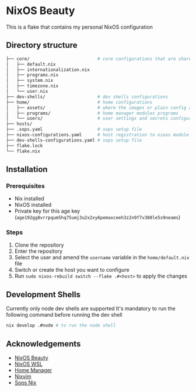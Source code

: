 # NixOS Beauty

This is a flake that contains my personal NixOS configuration

## Directory structure

```bash
├── core/                          # core configurations that are shared between hosts
│   ├── default.nix
│   ├── internationalization.nix
│   ├── programs.nix
│   ├── system.nix
│   ├── timezone.nix
│   └── user.nix
├── dev-shells/                    # dev shells configurations
├── home/                          # home configurations
│   ├── assets/                    # where the images or plain config are stored
│   ├── programs/                  # home manager modules programs
│   └── users/                     # user settings and secrets configurations
├── hosts/
├── .sops.yaml                     # sops setup file
├── nixos-configurations.yaml      # host registration to nixos module
├── dev-shells-configurations.yaml # sops setup file
├── flake.lock
└── flake.nix
```

## Installation

### Prerequisites

- Nix installed
- NixOS installed
- Private key for this age key (`age192gg8vrrpqum5hq75umj3u2x2xy6pemaxceeh3z2n9f7v308le5s9neams`)

### Steps

1. Clone the repository
2. Enter the repository
3. Select the user and amend the `username` variable in the `home/default.nix` file
4. Switch or create the host you want to configure
5. Run `sudo nixos-rebuild switch --flake .#<host>` to apply the changes

## Development Shells

Currently only node dev shells are supported
It's mandatory to run the following command before running the dev shell

```bash
nix develop .#node # to run the node shell
```

## Acknowledgements

- [NixOS Beauty](https://github.com/dimasbagus/nixos-beauty)
- [NixOS WSL](https://github.com/nix-community/NixOS-WSL)
- [Home Manager](https://github.com/nix-community/home-manager)
- [Nixvim](https://github.com/nix-community/nixvim)
- [Sops Nix](https://github.com/Mic92/sops-nix)
